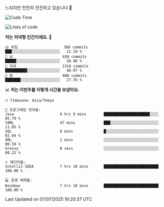 느리지만 천천히 전진하고 있습니다.🐢

<!--START_SECTION:waka-->
![Code Time](http://img.shields.io/badge/Code%20Time-1%2C628%20hrs%2052%20mins-blue)

![Lines of code](https://img.shields.io/badge/%EC%A0%80%EB%8A%94%20%EC%97%AC%ED%83%9C%EA%B9%8C%EC%A7%80%20-923.9%20thousand%20%EC%A4%84%EC%9D%98%20%EC%BD%94%EB%93%9C%EB%A5%BC%20%EC%9E%91%EC%84%B1%ED%96%88%EC%96%B4%EC%9A%94.-blue)

**저는 저녁형 인간이에요. 🦉** 

```text
🌞 아침                     360 commits         ███░░░░░░░░░░░░░░░░░░░░░░   11.19 % 
🌆 낮　                     659 commits         █████░░░░░░░░░░░░░░░░░░░░   20.48 % 
🌃 저녁                     1318 commits        ██████████░░░░░░░░░░░░░░░   40.97 % 
🌙 밤　                     880 commits         ███████░░░░░░░░░░░░░░░░░░   27.35 % 
```


📊 **저는 이번주를 이렇게 시간을 보냈어요.** 

```text
🕑︎ Timezone: Asia/Tokyo

💬 프로그래밍 언어들: 
Java                     6 hrs 9 mins        █████████████████████░░░░   85.79 % 
YAML                     47 mins             ███░░░░░░░░░░░░░░░░░░░░░░   11.05 % 
SQL                      8 mins              █░░░░░░░░░░░░░░░░░░░░░░░░   02.04 % 
XML                      2 mins              ░░░░░░░░░░░░░░░░░░░░░░░░░   00.59 % 
Groovy                   0 secs              ░░░░░░░░░░░░░░░░░░░░░░░░░   00.22 % 

🔥 에디터들: 
IntelliJ IDEA            7 hrs 10 mins       █████████████████████████   100.00 % 

💻 운영 체제들: 
Windows                  7 hrs 10 mins       █████████████████████████   100.00 % 
```


 Last Updated on 07/07/2025 16:20:37 UTC
<!--END_SECTION:waka-->
